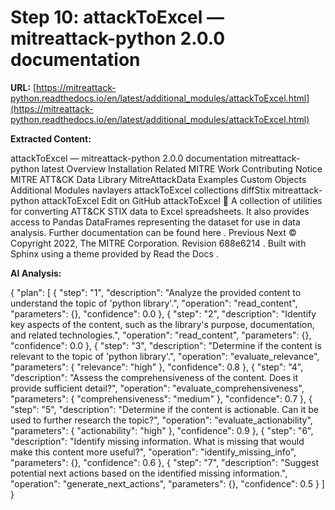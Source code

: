# Step 10: attackToExcel — mitreattack-python 2.0.0 documentation

**URL:** [https://mitreattack-python.readthedocs.io/en/latest/additional_modules/attackToExcel.html](https://mitreattack-python.readthedocs.io/en/latest/additional_modules/attackToExcel.html)

**Extracted Content:**

attackToExcel — mitreattack-python 2.0.0 documentation
mitreattack-python
latest
Overview
Installation
Related MITRE Work
Contributing
Notice
MITRE ATT&CK Data Library
MitreAttackData
Examples
Custom Objects
Additional Modules
navlayers
attackToExcel
collections
diffStix
mitreattack-python
attackToExcel
Edit on GitHub
attackToExcel

A collection of utilities for converting
ATT&CK STIX data
to Excel spreadsheets.
It also provides access to
Pandas
DataFrames representing the dataset for use in data analysis.
Further documentation can be found
here
.
Previous
Next
© Copyright 2022, The MITRE Corporation.
Revision
688e6214
.
Built with
Sphinx
using a
theme
provided by
Read the Docs
.

**AI Analysis:**

{
  "plan": [
    {
      "step": "1",
      "description": "Analyze the provided content to understand the topic of 'python library'.",
      "operation": "read_content",
      "parameters": {},
      "confidence": 0.0
    },
    {
      "step": "2",
      "description": "Identify key aspects of the content, such as the library's purpose, documentation, and related technologies.",
      "operation": "read_content",
      "parameters": {},
      "confidence": 0.0
    },
    {
      "step": "3",
      "description": "Determine if the content is relevant to the topic of 'python library'.",
      "operation": "evaluate_relevance",
      "parameters": {
        "relevance": "high"
      },
      "confidence": 0.8
    },
    {
      "step": "4",
      "description": "Assess the comprehensiveness of the content. Does it provide sufficient detail?",
      "operation": "evaluate_comprehensiveness",
      "parameters": {
        "comprehensiveness": "medium"
      },
      "confidence": 0.7
    },
    {
      "step": "5",
      "description": "Determine if the content is actionable. Can it be used to further research the topic?",
      "operation": "evaluate_actionability",
      "parameters": {
        "actionability": "high"
      },
      "confidence": 0.9
    },
    {
      "step": "6",
      "description": "Identify missing information. What is missing that would make this content more useful?",
      "operation": "identify_missing_info",
      "parameters": {},
      "confidence": 0.6
    },
    {
      "step": "7",
      "description": "Suggest potential next actions based on the identified missing information.",
      "operation": "generate_next_actions",
      "parameters": {},
      "confidence": 0.5
    }
  ]
}

